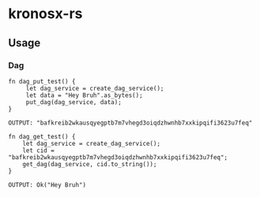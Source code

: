 # kronosx-rs


## Usage

### Dag 

````
fn dag_put_test() {
     let dag_service = create_dag_service();
     let data = "Hey Bruh".as_bytes();
     put_dag(dag_service, data);
}
````
````
OUTPUT: "bafkreib2wkausqyegptb7m7vhegd3oiqdzhwnhb7xxkipqifi3623u7feq"
````

````
fn dag_get_test() {
    let dag_service = create_dag_service();
    let cid = "bafkreib2wkausqyegptb7m7vhegd3oiqdzhwnhb7xxkipqifi3623u7feq";
    get_dag(dag_service, cid.to_string());
}
````

````
OUTPUT: Ok("Hey Bruh")
````
